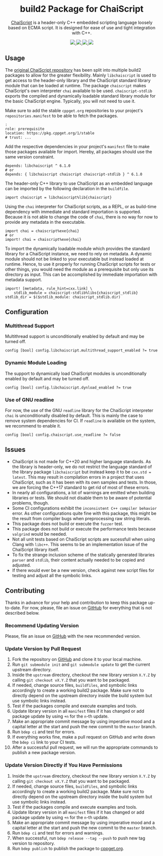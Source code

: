 <h1 align="center">
    build2 Package for ChaiScript
</h1>

<p align="center">
    <a href="https://chaiscript.com/index.html">ChaiScript</a> is a header-only C++ embedded scripting language loosely based on ECMA script. It is designed for ease of use and tight integration with C++.
</p>

<p align="center">
    <a href="https://chaiscript.com/index.html">
        <img src="https://img.shields.io/website/https/chaiscript.com/index.html.svg?down_message=offline&label=Official&style=for-the-badge&up_color=blue&up_message=online">
    </a>
    <a href="https://github.com/build2-packaging/chaiscript">
        <img src="https://img.shields.io/website/https/github.com/build2-packaging/chaiscript.svg?down_message=offline&label=build2&style=for-the-badge&up_color=blue&up_message=online">
    </a>
    <a href="https://cppget.org/chaiscript">
        <img src="https://img.shields.io/website/https/cppget.org/chaiscript.svg?down_message=offline&label=cppget.org&style=for-the-badge&up_color=blue&up_message=online">
    </a>
    <a href="https://queue.cppget.org/chaiscript">
        <img src="https://img.shields.io/website/https/queue.cppget.org/chaiscript.svg?down_message=empty&down_color=blue&label=queue.cppget.org&style=for-the-badge&up_color=orange&up_message=running">
    </a>
</p>

## Usage
The [original ChaiScript repository](https://github.com/ChaiScript/ChaiScript) has been split into multiple build2 packages to allow for the greater flexibility.
Mainly `libchaiscript` is used to get access to the header-only library and the ChaiScript standard library module that can be loaded at runtime.
The package `chaiscript` makes ChaiScript's own interpreter `chai` available to be used.
`chaiscript-stdlib` exports the compiled and dynamically loadable standard library module for the basic ChaiScript engine.
Typically, you will not need to use it.

Make sure to add the stable `cppget.org` repositories to your project's `repositories.manifest` to be able to fetch the packages.

    :
    role: prerequisite
    location: https://pkg.cppget.org/1/stable
    # trust: ...

Add the respective dependencies in your project's `manifest` file to make those packages available for import.
Hereby, all packages should use the same version constraint.

    depends: libchaiscript ^ 6.1.0
    # or
    depends: { libchaiscript chaiscript chaiscript-stdlib } ^ 6.1.0

The header-only C++ library to use ChaiScript as an embedded language can be imported by the following declaration in the `buildfile`.

    import chaiscript = libchaiscript%lib{chaiscript}

Using the `chai` interpreter for ChaiScript scripts, as a REPL, or as build-time dependency with immediate and standard importation is supported.
Because it is not able to change the code of `chai`, there is no way for now to provide any metadata in the executable.

    import chai = chaiscript%exe{chai}
    # or
    import! chai = chaiscript%exe{chai}

To import the dynamically loadable module which provides the standard library for a ChaiScript instance, we need to rely on metadata.
A dynamic module should not be linked to your executable but instead loaded at runtime.
Hence, to use it properly for running ChaiScript scripts for tests or other things, you would need the module as a prerequisite but only use its directory as input.
This can be accomplished by immediate importation with metadata support.

    import! [metadata, rule_hint=cxx.link] \
        stdlib_module = chaiscript-stdlib%libs{chaiscript_stdlib}
    stdlib_dir = $($stdlib_module: chaiscript_stdlib.dir)

## Configuration

<!-- ### Installation of the Standard Library Module
To be able to automatically find the standard library, its installation directory should also follow the patterns given by the implementation of ChaiScript itself where it seems to be basically hardcoded.
To not run into problems with the `pkg-config` files and other methods to reimport the `chaiscript_stdlib` module, we leave this part up to configuration.
The following option is the recommended way of configuring the install command inside the `config.build` file that lies in the `build` directory of your project's configuration.

    config.install.lib = exec_root/lib/chaiscript/
 -->
### Multithread Support
Multithread support is unconditionally enabled by default and may be turned off.

    config [bool] config.libchaiscript.multithread_support_enabled ?= true

### Dynamic Module Loading
The support to dynamically load ChaiScript modules is unconditionally enabled by default and may be turned off.

    config [bool] config.libchaiscript.dynload_enabled ?= true

### Use of GNU readline
For now, the use of the GNU `readline` library for the ChaiScript interpreter `chai` is unconditionally disabled by default.
This is mainly the case to remove system dependencies for CI.
If `readline` is available on the system, we recommend to enable it.

    config [bool] config.chaiscript.use_readline ?= false


## Issues
<!-- - The installation path of `chaiscript_stdlib` is basically hardcoded. Look into `libchaiscript/chaiscript_stdlib/buildfile` for some notes what could be changed. -->
- ChaiScript is not made for C++20 and higher language standards. As the library is header-only, we do not restrict the language standard of the library package `libchaiscript` but instead keep it to be `cxx.std = latest`. This may result in compilation errors in a project that uses ChaiScript, such as it has been with its own samples and tests. In those, we are forcing the C++17 standard to get rid of most of these errors.
- In nearly all configurations, a lot of warnings are emitted when building libraries or tests. We should not disable them to be aware of potential problems, though.
- Some CI configurations exhibit the `inconsistent C++ compiler behavior` error. As other configurations quite fine with this package, this might be the result from compiler bugs when preprocessing raw string literals.
- This package does not build or execute the `fuzzer` test.
- This package does not build or execute the performance tests because `valgrind` would be needed.
- Not all unit tests based on ChaiScript scripts are sucessfull when using Clang with `libc++`. This seems to be an implementation issue of the ChaiScript library itself.
- To fix the strange inclusion scheme of the statically generated libraries `parser` and `stdlib`, their content actually needed to be copied and adjusted.
- If there would ever be a new version, check against new script files for testing and adjust all the symbolic links.

## Contributing
Thanks in advance for your help and contribution to keep this package up-to-date.
For now, please, file an issue on [GitHub](https://github.com/build2-packaging/chaiscript/issues) for everything that is not described below.

### Recommend Updating Version
Please, file an issue on [GitHub](https://github.com/build2-packaging/chaiscript/issues) with the new recommended version.

### Update Version by Pull Request
1. Fork the repository on [GitHub](https://github.com/build2-packaging/chaiscript) and clone it to your local machine.
2. Run `git submodule init` and `git submodule update` to get the current upstream directory.
3. Inside the `upstream` directory, checkout the new library version `X.Y.Z` by calling `git checkout vX.Y.Z` that you want to be packaged.
4. If needed, change source files, `buildfiles`, and symbolic links accordingly to create a working build2 package. Make sure not to directly depend on the upstream directory inside the build system but use symbolic links instead.
5. Test if the packages compile and execute examples and tools.
6. Update library version in all `manifest` files if it has changed or add package update by using `+n` for the `n`-th update.
7. Make an appropriate commit message by using imperative mood and a capital letter at the start and push the new commit to the `master` branch.
8. Run `bdep ci` and test for errors.
9. If everything works fine, make a pull request on GitHub and write down the `bdep ci` link to your CI tests.
10. After a successful pull request, we will run the appropriate commands to publish a new package version.

### Update Version Directly if You Have Permissions
1. Inside the `upstream` directory, checkout the new library version `X.Y.Z` by calling `git checkout vX.Y.Z` that you want to be packaged.
2. If needed, change source files, `buildfiles`, and symbolic links accordingly to create a working build2 package. Make sure not to directly depend on the upstream directory inside the build system but use symbolic links instead.
3. Test if the packages compile and execute examples and tools.
4. Update library version in all `manifest` files if it has changed or add package update by using `+n` for the `n`-th update.
5. Make an appropriate commit message by using imperative mood and a capital letter at the start and push the new commit to the `master` branch.
6. Run `bdep ci` and test for errors and warnings.
7. When successful, run `bdep release --tag --push` to push new tag version to repository.
8. Run `bdep publish` to publish the package to [cppget.org](https://cppget.org).
